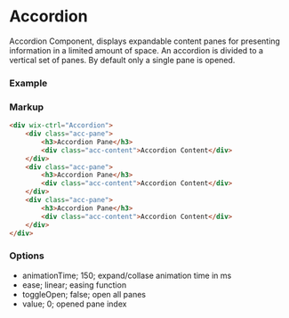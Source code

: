 # Accordion

Accordion Component, displays expandable content panes for presenting information in a limited amount of space.
An accordion is divided to a vertical set of panes. By default only a single pane is opened.

### Example

### Markup
```html
<div wix-ctrl="Accordion">
	<div class="acc-pane">
		<h3>Accordion Pane</h3>
		<div class="acc-content">Accordion Content</div>
	</div>
	<div class="acc-pane">
		<h3>Accordion Pane</h3>
		<div class="acc-content">Accordion Content</div>
	</div>
	<div class="acc-pane">
		<h3>Accordion Pane</h3>
		<div class="acc-content">Accordion Content</div>
	</div>
</div>
```

### Options

* animationTime; 150; expand/collase animation time in ms
* ease; linear; easing function
* toggleOpen; false; open all panes
* value; 0; opened pane index

